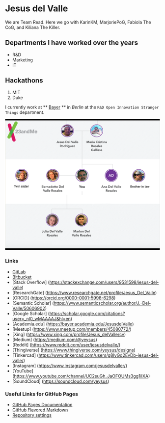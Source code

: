 # Jesus del Valle

We are Team Read. Here we go with KarinKM, MarjoriePoG, Fabiola The CoG, and Kiliana The Killer.

## Departments I have worked over the years

- R&D
- Marketing
- IT

## Hackathons

1. MIT
2. Duke

I currently work at ** [Bayer](https://www.bayer.com) ** in _Berlin_ at the `R&D Open Innovation Stranger Things` department.

![Image](images/tree.png)

### Links

- [GitLab](https://gitlab.com/yeysus)
- [Bitbucket](https://bitbucket.org/yeysus/)
- [Stack Overflow] (https://stackexchange.com/users/9531598/jesus-del-valle)
- [ResearchGate] (https://www.researchgate.net/profile/Jesus_Del_Valle)
- [ORCID] (https://orcid.org/0000-0001-5998-6298)
- [Semantic Scholar] (https://www.semanticscholar.org/author/J.-Del-Valle/50606902)
- [Google Scholar] (https://scholar.google.com/citations?user=_nI0_wMAAAAJ&hl=en)
- [Academia.edu] (https://bayer.academia.edu/JesusdelValle)
- [Meetup] (https://www.meetup.com/members/45080772/)
- [Xing] (https://www.xing.com/profile/Jesus_delValle/cv)
- [Medium] (https://medium.com/@yeysus)
- [Reddit] (https://www.reddit.com/user/jesusdelvalle/)
- [Thingiverse] (https://www.thingiverse.com/yeysus/designs)
- [Tinkercad] (https://www.tinkercad.com/users/g8IvGd2EvDb-jesus-del-valle/)
- [Instagram] (https://www.instagram.com/jesusdelvaller/)
- [YouTube] (https://www.youtube.com/channel/UC2suGh_JaOFOUMs3gg1iIXA)
- [SoundCloud] (https://soundcloud.com/yeysus)

### Useful Links for GitHub Pages

- [GitHub Pages Documentation](https://docs.github.com/categories/github-pages-basics/)
- [GitHub Flavored Markdown](https://guides.github.com/features/mastering-markdown/)
- [Repository settings](https://github.com/yeysus/yeysus.github.io/settings)

